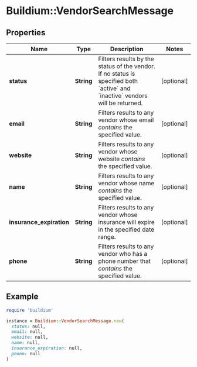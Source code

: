 # Buildium::VendorSearchMessage

## Properties

| Name | Type | Description | Notes |
| ---- | ---- | ----------- | ----- |
| **status** | **String** | Filters results by the status of the vendor. If no status is specified both &#x60;active&#x60; and &#x60;inactive&#x60; vendors will be returned. | [optional] |
| **email** | **String** | Filters results to any vendor whose email *contains* the specified value. | [optional] |
| **website** | **String** | Filters results to any vendor whose website *contains* the specified value. | [optional] |
| **name** | **String** | Filters results to any vendor whose name *contains* the specified value. | [optional] |
| **insurance_expiration** | **String** | Filters results to any vendor whose insurance will expire in the specified date range. | [optional] |
| **phone** | **String** | Filters results to any vendor who has a phone number that *contains* the specified value. | [optional] |

## Example

```ruby
require 'buildium'

instance = Buildium::VendorSearchMessage.new(
  status: null,
  email: null,
  website: null,
  name: null,
  insurance_expiration: null,
  phone: null
)
```

